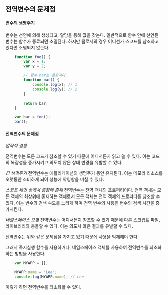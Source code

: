 ## 전역변수의 문제점 

#### 변수의 생명주기 

변수는 선언에 의해 생성되고, 할당을 통해 값을 갖는다. 
일반적으로 함수 안에 선언된 변수는 함수가 종료되면 소멸된다.
하지만 클로저의 경우 어디선가 스코프를 참조하고 있다면 소멸되지 않는다.

```javascript
    function foo() {
        var x = 1;
        var y = 2;

        // 함수 bar는 클로저다.
        function bar() {
            console.log(x); // 1
            console.log(y); // 2
        }

        return bar;
    }

    var bar = foo();
    bar();
```



#### 전역변수의 문제점 

*암묵적 결합*

전역변수는 모든 코드가 참조할 수 있기 때문에 어디서든지 읽고 쓸 수 있다.
이는 코드의 복잡성을 증가시키고 의도치 않은 상태 변경을 유발할 수 있다.

*긴 생명주기*
전역변수는 애플리케이션의 생명주기 동안 유지된다.
이는 메모리 리소스를 오랫동안 소비하게 되어 성능에 악영향을 미칠 수 있다.

*스코프 체인 상에서 종점에 존재*
전역변수는 전역 객체의 프로퍼티이다.
전역 객체는 모든 객체의 최상위에 존재하는 객체로서 모든 객체는 전역 객체의 프로퍼티를 참조할 수 있다.
이는 변수의 검색 속도를 느리게 하며 전역 변수의 사용은 변수의 검색 시간을 증가시킨다.

*네임스페이스 오염*
전역변수는 어디서든지 참조할 수 있기 때문에 다른 스크립트 파일, 라이브러리와 충돌할 수 있다.
이는 의도치 않은 결과를 유발할 수 있다.


전역변수는 위와 같은 문제점을 가지고 있기 때문에 사용을 억제해야 한다.

그래서 즉시실행 함수를 사용하거나, 네임스페이스 객체를 사용하여 전역변수를 최소화하는 방법을 사용한다.

```javascript
    var MYAPP = {};

    MYAPP.name = 'Lee';
    console.log(MYAPP.name); // Lee
```

이렇게 하면 전역변수를 최소화할 수 있다.


